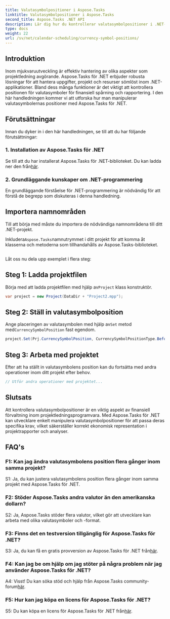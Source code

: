 ```yaml
---
title: Valutasymbolpositioner i Aspose.Tasks
linktitle: Valutasymbolpositioner i Aspose.Tasks
second_title: Aspose.Tasks .NET API
description: Lär dig hur du kontrollerar valutasymbolpositioner i .NET-projekt utan ansträngning med Aspose.Tasks.
type: docs
weight: 22
url: /sv/net/calendar-scheduling/currency-symbol-positions/
---
```

## Introduktion

Inom mjukvaruutveckling är effektiv hantering av olika aspekter som projektledning avgörande. Aspose.Tasks för .NET erbjuder robusta lösningar för att hantera uppgifter, projekt och resurser sömlöst inom .NET-applikationer. Bland dess många funktioner är det viktigt att kontrollera positionen för valutasymboler för finansiell spårning och rapportering. I den här handledningen kommer vi att utforska hur man manipulerar valutasymbolernas positioner med Aspose.Tasks för .NET.

## Förutsättningar

Innan du dyker in i den här handledningen, se till att du har följande förutsättningar:

### 1. Installation av Aspose.Tasks för .NET

 Se till att du har installerat Aspose.Tasks för .NET-biblioteket. Du kan ladda ner den från[här](https://releases.aspose.com/tasks/net/).

### 2. Grundläggande kunskaper om .NET-programmering

En grundläggande förståelse för .NET-programmering är nödvändig för att förstå de begrepp som diskuteras i denna handledning.

## Importera namnområden

Till att börja med måste du importera de nödvändiga namnområdena till ditt .NET-projekt. 

 Inkludera`Aspose.Tasks`namnutrymmet i ditt projekt för att komma åt klasserna och metoderna som tillhandahålls av Aspose.Tasks-biblioteket.

```csharp

```

Låt oss nu dela upp exemplet i flera steg:

## Steg 1: Ladda projektfilen

 Börja med att ladda projektfilen med hjälp av`Project` klass konstruktör.

```csharp
var project = new Project(DataDir + "Project2.mpp");
```

## Steg 2: Ställ in valutasymbolposition

 Ange placeringen av valutasymbolen med hjälp av`Set` metod med`CurrencySymbolPosition` fast egendom.

```csharp
project.Set(Prj.CurrencySymbolPosition, CurrencySymbolPositionType.Before);
```

## Steg 3: Arbeta med projektet

Efter att ha ställt in valutasymbolens position kan du fortsätta med andra operationer inom ditt projekt efter behov.

```csharp
// Utför andra operationer med projektet...
```

## Slutsats

Att kontrollera valutasymbolpositioner är en viktig aspekt av finansiell förvaltning inom projektledningsprogramvara. Med Aspose.Tasks för .NET kan utvecklare enkelt manipulera valutasymbolpositioner för att passa deras specifika krav, vilket säkerställer korrekt ekonomisk representation i projektrapporter och analyser.

## FAQ's

### F1: Kan jag ändra valutasymbolens position flera gånger inom samma projekt?

S1: Ja, du kan justera valutasymbolens position flera gånger inom samma projekt med Aspose.Tasks för .NET.

### F2: Stöder Aspose.Tasks andra valutor än den amerikanska dollarn?

S2: Ja, Aspose.Tasks stöder flera valutor, vilket gör att utvecklare kan arbeta med olika valutasymboler och -format.

### F3: Finns det en testversion tillgänglig för Aspose.Tasks för .NET?

 S3: Ja, du kan få en gratis provversion av Aspose.Tasks för .NET från[här](https://releases.aspose.com/).

### F4: Kan jag be om hjälp om jag stöter på några problem när jag använder Aspose.Tasks för .NET?

 A4: Visst! Du kan söka stöd och hjälp från Aspose.Tasks community-forum[här](https://forum.aspose.com/c/tasks/15).

### F5: Hur kan jag köpa en licens för Aspose.Tasks för .NET?

 S5: Du kan köpa en licens för Aspose.Tasks för .NET från[här](https://purchase.aspose.com/buy).